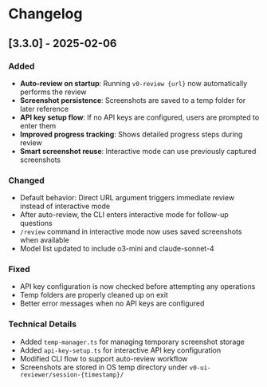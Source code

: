# Changelog

## [3.3.0] - 2025-02-06

### Added
- **Auto-review on startup**: Running `v0-review {url}` now automatically performs the review
- **Screenshot persistence**: Screenshots are saved to a temp folder for later reference
- **API key setup flow**: If no API keys are configured, users are prompted to enter them
- **Improved progress tracking**: Shows detailed progress steps during review
- **Smart screenshot reuse**: Interactive mode can use previously captured screenshots

### Changed
- Default behavior: Direct URL argument triggers immediate review instead of interactive mode
- After auto-review, the CLI enters interactive mode for follow-up questions
- `/review` command in interactive mode now uses saved screenshots when available
- Model list updated to include o3-mini and claude-sonnet-4

### Fixed
- API key configuration is now checked before attempting any operations
- Temp folders are properly cleaned up on exit
- Better error messages when no API keys are configured

### Technical Details
- Added `temp-manager.ts` for managing temporary screenshot storage
- Added `api-key-setup.ts` for interactive API key configuration
- Modified CLI flow to support auto-review workflow
- Screenshots are stored in OS temp directory under `v0-ui-reviewer/session-{timestamp}/`